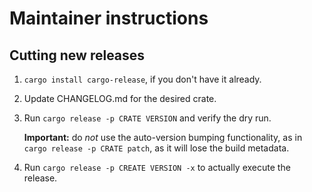 # Maintainer instructions

## Cutting new releases

1. `cargo install cargo-release`, if you don't have it already.

2. Update CHANGELOG.md for the desired crate.

3. Run `cargo release -p CRATE VERSION` and verify the dry run.

   **Important:** do *not* use the auto-version bumping functionality, as in
   `cargo release -p CRATE patch`, as it will lose the build metadata.

4. Run `cargo release -p CREATE VERSION -x` to actually execute the release.
